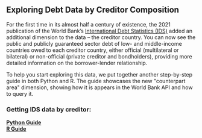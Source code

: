 ## Exploring Debt Data by Creditor Composition

For the first time in its almost half a century of existence, the 2021 publication of the World Bank’s [International Debt Statistics (IDS)](https://data.worldbank.org/products/ids)
added an additional dimension to the data – the creditor country. You can now see the public and publicly guaranteed sector debt of 
low- and middle-income countries owed to each creditor country, either official (multilateral or bilateral) or non-official
(private creditor and bondholders), providing more detailed information on the borrower-lender relationship.
<br>

To help you start exploring this data, we put together another step-by-step guide in both Python and R. 
The guide showcases the new "counterpart area" dimension, showing how it is appears in the World Bank API and how to query it.

### Getting IDS data by creditor:
**[Python Guide](https://worldbank.github.io/debt-data/creditor-composition/creditor-data-python.html)** <br>
**[R Guide](https://worldbank.github.io/debt-data/creditor-composition/creditor-data-r.html)**
